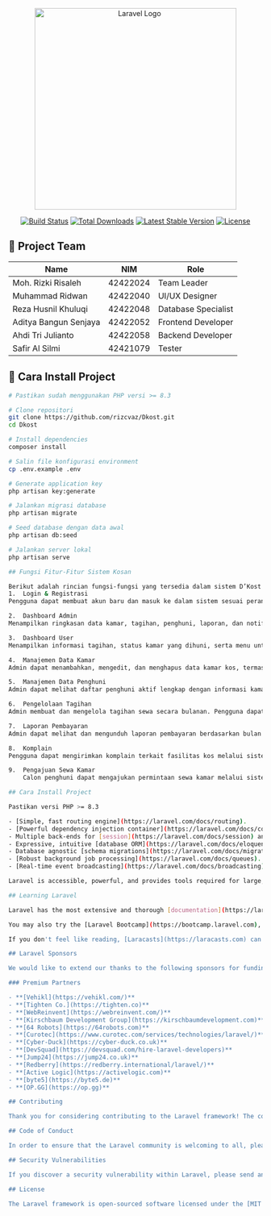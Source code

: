 <p align="center"><a href="https://laravel.com" target="_blank"><img src="https://raw.githubusercontent.com/laravel/art/master/logo-lockup/5%20SVG/2%20CMYK/1%20Full%20Color/laravel-logolockup-cmyk-red.svg" width="400" alt="Laravel Logo"></a></p>

<p align="center">
<a href="https://github.com/laravel/framework/actions"><img src="https://github.com/laravel/framework/workflows/tests/badge.svg" alt="Build Status"></a>
<a href="https://packagist.org/packages/laravel/framework"><img src="https://img.shields.io/packagist/dt/laravel/framework" alt="Total Downloads"></a>
<a href="https://packagist.org/packages/laravel/framework"><img src="https://img.shields.io/packagist/v/laravel/framework" alt="Latest Stable Version"></a>
<a href="https://packagist.org/packages/laravel/framework"><img src="https://img.shields.io/packagist/l/laravel/framework" alt="License"></a>
</p>

## 👥 Project Team

| Name                     | NIM       | Role               |
|--------------------------|-----------|--------------------|
| Moh. Rizki Risaleh       | 42422024  | Team Leader        |
| Muhammad Ridwan          | 42422040  | UI/UX Designer     |
| Reza Husnil Khuluqi      | 42422048  | Database Specialist|
| Aditya Bangun Senjaya    | 42422052  | Frontend Developer |
| Ahdi Tri Julianto        | 42422058  | Backend Developer  |
| Safir Al Silmi           | 42421079  | Tester             |

    
## 🚀 Cara Install Project

```bash
# Pastikan sudah menggunakan PHP versi >= 8.3

# Clone repositori
git clone https://github.com/rizcvaz/Dkost.git
cd Dkost

# Install dependencies
composer install

# Salin file konfigurasi environment
cp .env.example .env

# Generate application key
php artisan key:generate

# Jalankan migrasi database
php artisan migrate

# Seed database dengan data awal
php artisan db:seed

# Jalankan server lokal
php artisan serve

## Fungsi Fitur-Fitur Sistem Kosan

Berikut adalah rincian fungsi-fungsi yang tersedia dalam sistem D’Kost:
1.	Login & Registrasi
Pengguna dapat membuat akun baru dan masuk ke dalam sistem sesuai peran (admin atau user). Sistem akan melakukan validasi data login agar hanya pengguna terdaftar yang dapat mengakses fitur.

2.	Dashboard Admin
Menampilkan ringkasan data kamar, tagihan, penghuni, laporan, dan notifikasi terkait komplain atau pengajuan. Admin dapat mengakses seluruh fitur manajemen sistem.

3.	Dashboard User
Menampilkan informasi tagihan, status kamar yang dihuni, serta menu untuk pengajuan sewa atau pengiriman komplain.

4.	Manajemen Data Kamar
Admin dapat menambahkan, mengedit, dan menghapus data kamar kos, termasuk data fasilitas, harga sewa, dan status ketersediaan.

5.	Manajemen Data Penghuni
Admin dapat melihat daftar penghuni aktif lengkap dengan informasi kamar dan status pembayaran sewa.

6.	Pengelolaan Tagihan
Admin membuat dan mengelola tagihan sewa secara bulanan. Pengguna dapat melihat detail tagihan dan melakukan pembayaran secara online.

7.	Laporan Pembayaran
Admin dapat melihat dan mengunduh laporan pembayaran berdasarkan bulan dan tahun dalam bentuk PDF atau Excel.

8.	Komplain
Pengguna dapat mengirimkan komplain terkait fasilitas kos melalui sistem. Admin dapat membaca, memproses, dan menyelesaikan komplain tersebut.

9.	Pengajuan Sewa Kamar
	Calon penghuni dapat mengajukan permintaan sewa kamar melalui sistem. Admin akan memverifikasi pengajuan dan mengaktifkan tagihan pertama apabila disetujui.

## Cara Install Project

Pastikan versi PHP >= 8.3

- [Simple, fast routing engine](https://laravel.com/docs/routing).
- [Powerful dependency injection container](https://laravel.com/docs/container).
- Multiple back-ends for [session](https://laravel.com/docs/session) and [cache](https://laravel.com/docs/cache) storage.
- Expressive, intuitive [database ORM](https://laravel.com/docs/eloquent).
- Database agnostic [schema migrations](https://laravel.com/docs/migrations).
- [Robust background job processing](https://laravel.com/docs/queues).
- [Real-time event broadcasting](https://laravel.com/docs/broadcasting).

Laravel is accessible, powerful, and provides tools required for large, robust applications.

## Learning Laravel

Laravel has the most extensive and thorough [documentation](https://laravel.com/docs) and video tutorial library of all modern web application frameworks, making it a breeze to get started with the framework.

You may also try the [Laravel Bootcamp](https://bootcamp.laravel.com), where you will be guided through building a modern Laravel application from scratch.

If you don't feel like reading, [Laracasts](https://laracasts.com) can help. Laracasts contains thousands of video tutorials on a range of topics including Laravel, modern PHP, unit testing, and JavaScript. Boost your skills by digging into our comprehensive video library.

## Laravel Sponsors

We would like to extend our thanks to the following sponsors for funding Laravel development. If you are interested in becoming a sponsor, please visit the [Laravel Partners program](https://partners.laravel.com).

### Premium Partners

- **[Vehikl](https://vehikl.com/)**
- **[Tighten Co.](https://tighten.co)**
- **[WebReinvent](https://webreinvent.com/)**
- **[Kirschbaum Development Group](https://kirschbaumdevelopment.com)**
- **[64 Robots](https://64robots.com)**
- **[Curotec](https://www.curotec.com/services/technologies/laravel/)**
- **[Cyber-Duck](https://cyber-duck.co.uk)**
- **[DevSquad](https://devsquad.com/hire-laravel-developers)**
- **[Jump24](https://jump24.co.uk)**
- **[Redberry](https://redberry.international/laravel/)**
- **[Active Logic](https://activelogic.com)**
- **[byte5](https://byte5.de)**
- **[OP.GG](https://op.gg)**

## Contributing

Thank you for considering contributing to the Laravel framework! The contribution guide can be found in the [Laravel documentation](https://laravel.com/docs/contributions).

## Code of Conduct

In order to ensure that the Laravel community is welcoming to all, please review and abide by the [Code of Conduct](https://laravel.com/docs/contributions#code-of-conduct).

## Security Vulnerabilities

If you discover a security vulnerability within Laravel, please send an e-mail to Taylor Otwell via [taylor@laravel.com](mailto:taylor@laravel.com). All security vulnerabilities will be promptly addressed.

## License

The Laravel framework is open-sourced software licensed under the [MIT license](https://opensource.org/licenses/MIT).
